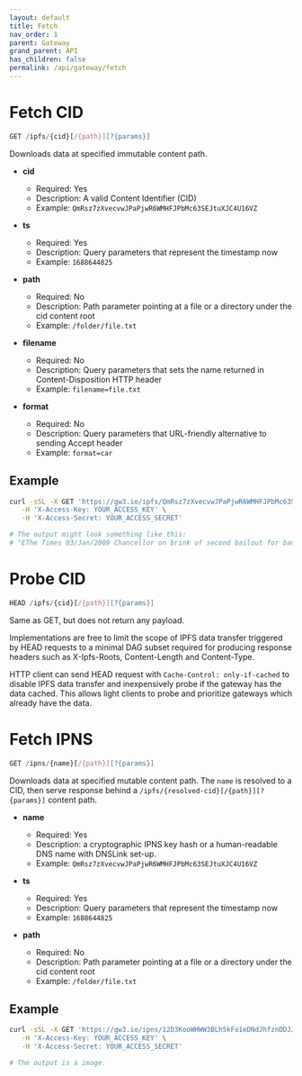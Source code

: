 ```yaml
---
layout: default
title: Fetch
nav_order: 1
parent: Gateway
grand_parent: API
has_children: false
permalink: /api/gateway/fetch
---
```


# Fetch CID

```javascript
GET /ipfs/{cid}[/{path}][?{params}]
```

Downloads data at specified immutable content path.

- **cid** 
  - Required: Yes
  - Description: A valid Content Identifier (CID)
  - Example: `QmRsz7zXvecvwJPaPjwR6WMHFJPbMc63SEJtuXJC4U16VZ`

- **ts** 
  - Required: Yes
  - Description: Query parameters that represent the timestamp now
  - Example: `1688644825`
  
- **path**
  - Required: No
  - Description: Path parameter pointing at a file or a directory under the cid content root
  - Example: `/folder/file.txt`

- **filename**
  - Required: No
  - Description: Query parameters that sets the name returned in Content-Disposition HTTP header
  - Example: `filename=file.txt`

- **format**
  - Required: No
  - Description: Query parameters that URL-friendly alternative to sending Accept header 
  - Example: `format=car`

## Example

```bash
curl -sSL -X GET 'https://gw3.io/ipfs/QmRsz7zXvecvwJPaPjwR6WMHFJPbMc63SEJtuXJC4U16VZ?ts=1688698793' \
   -H 'X-Access-Key: YOUR_ACCESS_KEY' \
   -H 'X-Access-Secret: YOUR_ACCESS_SECRET'

# The output might look something like this:
# "EThe Times 03/Jan/2009 Chancellor on brink of second bailout for banks"
```

# Probe CID

```javascript
HEAD /ipfs/{cid}[/{path}][?{params}]
```
Same as GET, but does not return any payload.

Implementations are free to limit the scope of IPFS data transfer triggered by HEAD requests to a minimal DAG subset required for producing response headers such as X-Ipfs-Roots, Content-Length and Content-Type.

HTTP client can send HEAD request with `Cache-Control: only-if-cached` to disable IPFS data transfer and inexpensively probe if the gateway has the data cached.
This allows light clients to probe and prioritize gateways which already have the data.

# Fetch IPNS

```javascript
GET /ipns/{name}[/{path}][?{params}]
```

Downloads data at specified mutable content path. The `name` is resolved to a CID, then serve response behind a `/ipfs/{resolved-cid}[/{path}][?{params}]` content path.

- **name** 
  - Required: Yes
  - Description: a cryptographic IPNS key hash or a human-readable DNS name with DNSLink set-up.
  - Example: `QmRsz7zXvecvwJPaPjwR6WMHFJPbMc63SEJtuXJC4U16VZ`

- **ts** 
  - Required: Yes
  - Description: Query parameters that represent the timestamp now
  - Example: `1688644825`

- **path**
  - Required: No
  - Description: Path parameter pointing at a file or a directory under the cid content root
  - Example: `/folder/file.txt`

## Example

```bash
curl -sSL -X GET 'https://gw3.io/ipns/12D3KooWHWW3BLh5kFo1eDNdJhfznDDJJdtooSZJ42iRX756kYbP?ts=1688698793' \
   -H 'X-Access-Key: YOUR_ACCESS_KEY' \
   -H 'X-Access-Secret: YOUR_ACCESS_SECRET'

# The output is a image.
```
